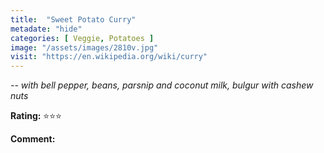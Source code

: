 ```yaml
---
title:  "Sweet Potato Curry"
metadate: "hide"
categories: [ Veggie, Potatoes ]
image: "/assets/images/2810v.jpg"
visit: "https://en.wikipedia.org/wiki/curry"
---
```


_-- with bell pepper, beans, parsnip and coconut milk, bulgur with cashew nuts_

**Rating:** ⭐️⭐️⭐️  
  
**Comment:**
